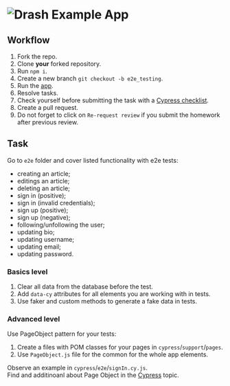 # ![Drash Example App](logo.png)

## Workflow

1. Fork the repo.
1. Clone **your** forked repository.
1. Run `npm i`.
1. Create a new branch `git checkout -b e2e_testing`.
1. Run the [app](./DEV.md).
1. Resolve tasks.
1. Check yourself before submitting the task with a [Cypress checklist](https://mate-academy.github.io/qa-program/checklists/cypress.html).
1. Create a pull request.
1. Do not forget to click on `Re-request review` if you submit the homework after previous review.

## Task

Go to `e2e` folder and cover listed functionality with e2e tests:

- creating an article;
- editings an article;
- deleting an article;
- sign in (positive);
- sign in (invalid credentials);
- sign up (positive);
- sign up (negative);
- following/unfollowing the user;
- updating bio;
- updating username;
- updating email;
- updating password.

### Basics level

1. Clear all data from the database before the test.
1. Add `data-cy` attributes for all elements you are working with in tests.
1. Use faker and custom methods to generate a fake data in tests.

### Advanced level

Use PageObject pattern for your tests:

1. Create a files with POM classes for your pages in `cypress`/`support`/`pages`.
1. Use `PageObject.js` file for the common for the whole app elements.

Observe an example in `cypress`/`e2e`/`signIn.cy.js`.  
Find and additinoanl about Page Object in the [Cypress](https://mate.academy/learn/javascript-testing/cypress#/theory) topic.
